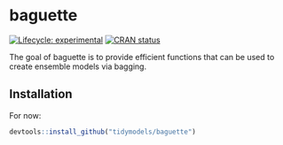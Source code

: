 
# baguette

<!-- badges: start -->
[![Lifecycle: experimental](https://img.shields.io/badge/lifecycle-experimental-orange.svg)](https://www.tidyverse.org/lifecycle/#experimental)
[![CRAN status](https://www.r-pkg.org/badges/version/baguette)](https://cran.r-project.org/package=baguette)
<!-- badges: end -->

The goal of baguette is to provide efficient functions that can be used to create ensemble models via bagging. 

## Installation

For now:

``` r
devtools::install_github("tidymodels/baguette")
```

